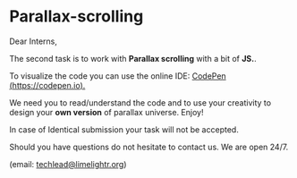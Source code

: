 # Parallax-scrolling

Dear Interns,

The second task is to work with **Parallax scrolling** with a bit of **JS.**.

To visualize the code you can use the online IDE: [CodePen (https://codepen.io).](https://codepen.io)

We need you to read/understand the code and to use your creativity to design your **own version** of parallax universe. Enjoy!

In case of Identical submission your task will not be accepted.

Should you have questions do not hesitate to contact us. We are open 24/7.

(email: techlead@limelightr.org)
